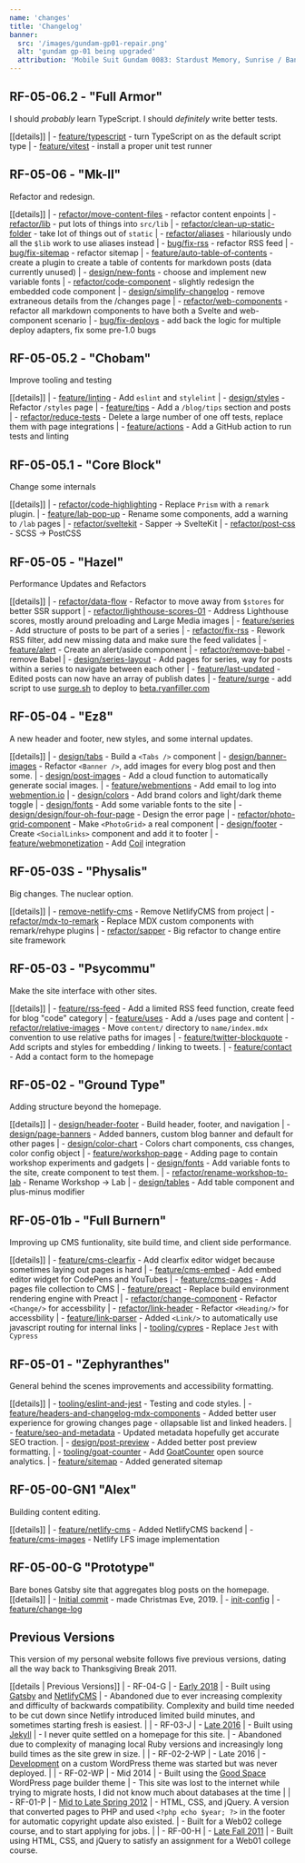 ```yaml
---
name: 'changes'
title: 'Changelog'
banner:
  src: '/images/gundam-gp01-repair.png'
  alt: 'gundam gp-01 being upgraded'
  attribution: 'Mobile Suit Gundam 0083: Stardust Memory, Sunrise / Bandai'
---
```


## RF-05-06.2 - "Full Armor"

I should _probably_ learn TypeScript. I should _definitely_ write better tests.

[[details]]
| - [feature/typescript](https://github.com/ryanfiller/portfolio-svelte/pull/64) - turn TypeScript on as the default script type
| - [feature/vitest](https://github.com/ryanfiller/portfolio-svelte/pull/70) - install a proper unit test runner

## RF-05-06 - "Mk-II"

Refactor and redesign.

[[details]]
| - [refactor/move-content-files](https://github.com/ryanfiller/portfolio-svelte/pull/55) - refactor content enpoints
| - [refactor/lib](https://github.com/ryanfiller/portfolio-svelte/pull/57) - put lots of things into `src/lib`
| - [refactor/clean-up-static-folder](https://github.com/ryanfiller/portfolio-svelte/pull/58) - take lot of things out of `static`
| - [refactor/aliases](https://github.com/ryanfiller/portfolio-svelte/pull/59) - hilariously undo all the `$lib` work to use aliases instead
| - [bug/fix-rss](https://github.com/ryanfiller/portfolio-svelte/pull/60) - refactor RSS feed
| - [bug/fix-sitemap](https://github.com/ryanfiller/portfolio-svelte/pull/61) - refactor sitemap
| - [feature/auto-table-of-contents](https://github.com/ryanfiller/portfolio-svelte/pull/62) - create a plugin to create a table of contents for markdown posts (data currently unused)
| - [design/new-fonts](https://github.com/ryanfiller/portfolio-svelte/pull/66) - choose and implement new variable fonts
| - [refactor/code-component](https://github.com/ryanfiller/portfolio-svelte/pull/67) - slightly redesign the embedded code component
| - [design/simplify-changelog](https://github.com/ryanfiller/portfolio-svelte/pull/74) - remove extraneous details from the /changes page
| - [refactor/web-components](https://github.com/ryanfiller/portfolio-svelte/pull/77) - refactor all markdown components to have both a Svelte and web-component scenario
| - [bug/fix-deploys](https://github.com/ryanfiller/portfolio-svelte/pull/80) - add back the logic for multiple deploy adapters, fix some pre-1.0 bugs

## RF-05-05.2 - "Chobam"

Improve tooling and testing

[[details]]
| - [feature/linting](https://github.com/ryanfiller/portfolio-svelte/pull/45) - Add `eslint` and `stylelint`
| - [design/styles](https://github.com/ryanfiller/portfolio-svelte/pull/46) - Refactor `/styles` page
| - [feature/tips](https://github.com/ryanfiller/portfolio-svelte/pull/49) - Add a `/blog/tips` section and posts
| - [refactor/reduce-tests](https://github.com/ryanfiller/portfolio-svelte/pull/50) - Delete a large number of one off tests, replace them with page integrations
| - [feature/actions](https://github.com/ryanfiller/portfolio-svelte/pull/53) - Add a GitHub action to run tests and linting

## RF-05-05.1 - "Core Block"

Change some internals

[[details]]
| - [refactor/code-highlighting](https://github.com/ryanfiller/portfolio-svelte/pull/36) - Replace `Prism` with a `remark` plugin.
| - [feature/lab-pop-up](https://github.com/ryanfiller/portfolio-svelte/pull/40) - Rename some components, add a warning to `/lab` pages
| - [refactor/sveltekit](https://github.com/ryanfiller/portfolio-svelte/pull/41) - Sapper -> SvelteKit
| - [refactor/post-css](https://github.com/ryanfiller/portfolio-svelte/pull/43) - SCSS -> PostCSS

## RF-05-05 - "Hazel"

Performance Updates and Refactors

[[details]]
| - [refactor/data-flow](https://github.com/ryanfiller/portfolio-svelte/pull/18) - Refactor to move away from `$stores` for better SSR support
| - [refactor/lighthouse-scores-01](https://github.com/ryanfiller/portfolio-svelte/pull/21) - Address Lighthouse scores, mostly around preloading and Large Media images
| - [feature/series](https://github.com/ryanfiller/portfolio-svelte/pull/22) - Add structure of posts to be part of a series
| - [refactor/fix-rss](https://github.com/ryanfiller/portfolio-svelte/pull/24) - Rework RSS filter, add new missing data and make sure the feed validates
| - [feature/alert](https://github.com/ryanfiller/portfolio-svelte/pull/25) - Create an alert/aside component
| - [refactor/remove-babel](https://github.com/ryanfiller/portfolio-svelte/pull/29) - remove Babel
| - [design/series-layout](https://github.com/ryanfiller/portfolio-svelte/pull/23) - Add pages for series, way for posts within a series to navigate between each other
| - [feature/last-updated](https://github.com/ryanfiller/portfolio-svelte/pull/32) - Edited posts can now have an array of publish dates
| - [feature/surge](https://github.com/ryanfiller/portfolio-svelte/pull/33) - add script to use [surge.sh](https://surge.sh/) to deploy to [beta.ryanfiller.com](http://beta.ryanfiller.com/)

## RF-05-04 - "Ez8"

A new header and footer, new styles, and some internal updates.

[[details]]
| - [design/tabs](https://github.com/ryanfiller/portfolio-svelte/pull/2) - Build a `<Tabs />` component
| - [design/banner-images](https://github.com/ryanfiller/portfolio-svelte/pull/6) - Refactor `<Banner />`, add images for every blog post and then some.
| - [design/post-images](https://github.com/ryanfiller/portfolio-svelte/pull/7) - Add a cloud function to automatically generate social images.
| - [feature/webmentions](https://github.com/ryanfiller/portfolio-svelte/pull/10) - Add email to log into [webmention.io](https://webmention.io/)
| - [design/colors](https://github.com/ryanfiller/portfolio-svelte/pull/11) - Add brand colors and light/dark theme toggle
| - [design/fonts](https://github.com/ryanfiller/portfolio-svelte/pull/12) - Add some variable fonts to the site
| - [design/design/four-oh-four-page](https://github.com/ryanfiller/portfolio-svelte/pull/13) - Design the error page
| - [refactor/photo-grid-component](https://github.com/ryanfiller/portfolio-svelte/pull/15) - Make `<PhotoGrid>` a real component
| - [design/footer](https://github.com/ryanfiller/portfolio-svelte/pull/16) - Create `<SocialLinks>` component and add it to footer
| - [feature/webmonetization](https://github.com/ryanfiller/portfolio-svelte/pull/17) - Add [Coil](https://coil.com/) integration

## RF-05-03S - "Physalis"

Big changes. The nuclear option.

[[details]]
| - [remove-netlify-cms](https://github.com/ryanfiller/portfolio-gatsby-v2/pull/96) - Remove NetlifyCMS from project
| - [refactor/mdx-to-remark](https://github.com/ryanfiller/portfolio-gatsby-v2/pull/97) - Replace MDX custom components with remark/rehype plugins
| - [refactor/sapper](https://github.com/ryanfiller/portfolio-svelte/pull/1) - Big refactor to change entire site framework

## RF-05-03 - "Psycommu"

Make the site interface with other sites.

[[details]]
| - [feature/rss-feed](https://github.com/ryanfiller/portfolio-gatsby-v2/pull/66) - Add a limited RSS feed function, create feed for blog "code" category
| - [feature/uses](https://github.com/ryanfiller/portfolio-gatsby-v2/pull/73) - Add a /uses page and content
| - [refactor/relative-images](https://github.com/ryanfiller/portfolio-gatsby-v2/pull/74) - Move `content/` directory to `name/index.mdx` convention to use relative paths for images
| - [feature/twitter-blockquote](https://github.com/ryanfiller/portfolio-gatsby-v2/pull/83) - Add scripts and styles for embedding / linking to tweets.
| - [feature/contact](https://github.com/ryanfiller/portfolio-gatsby-v2/pull/86) - Add a contact form to the homepage

## RF-05-02 - "Ground Type"

Adding structure beyond the homepage.

[[details]]
| - [design/header-footer](https://github.com/ryanfiller/portfolio-gatsby-v2/pull/53) - Build header, footer, and navigation
| - [design/page-banners](https://github.com/ryanfiller/portfolio-gatsby-v2/pull/54) - Added banners, custom blog banner and default for other pages
| - [design/color-chart](https://github.com/ryanfiller/portfolio-gatsby-v2/pull/58) - Colors chart components, css changes, color config object
| - [feature/workshop-page](https://github.com/ryanfiller/portfolio-gatsby-v2/pull/62) - Adding page to contain workshop experiments and gadgets
| - [design/fonts](https://github.com/ryanfiller/portfolio-gatsby-v2/pull/63) - Add variable fonts to the site, create component to test them.
| - [refactor/rename-workshop-to-lab](https://github.com/ryanfiller/portfolio-gatsby-v2/pull/64) - Rename Workshop -> Lab
| - [design/tables](https://github.com/ryanfiller/portfolio-gatsby-v2/pull/65) - Add table component and plus-minus modifier

## RF-05-01b - "Full Burnern"

Improving up CMS funtionality, site build time, and client side performance.

[[details]]
| - [feature/cms-clearfix](https://github.com/ryanfiller/portfolio-gatsby-v2/pull/40) - Add clearfix editor widget because sometimes laying out pages is hard
| - [feature/cms-embed](https://github.com/ryanfiller/portfolio-gatsby-v2/pull/47) - Add embed editor widget for CodePens and YouTubes
| - [feature/cms-pages](https://github.com/ryanfiller/portfolio-gatsby-v2/pull/42) - Add pages file collection to CMS
| - [feature/preact](https://github.com/ryanfiller/portfolio-gatsby-v2/pull/44) - Replace build environment rendering engine with Preact
| - [refactor/change-component](https://github.com/ryanfiller/portfolio-gatsby-v2/pull/46) - Refactor `<Change/>` for accessbility
| - [refactor/link-header](https://github.com/ryanfiller/portfolio-gatsby-v2/pull/48) - Refactor `<Heading/>` for accessbility
| - [feature/link-parser](https://github.com/ryanfiller/portfolio-gatsby-v2/pull/49) - Added `<Link/>` to automatically use javascript routing for internal links
| - [tooling/cypres](https://github.com/ryanfiller/portfolio-gatsby-v2/pull/50) - Replace `Jest` with `Cypress`
  

## RF-05-01 - "Zephyranthes"

General behind the scenes improvements and accessibility formatting.

[[details]]
| - [tooling/eslint-and-jest](https://github.com/ryanfiller/portfolio-gatsby-v2/pull/31) - Testing and code styles.
| - [feature/headers-and-changelog-mdx-components](https://github.com/ryanfiller/portfolio-gatsby-v2/pull/32) - Added better user experience for growing changes page - ollapsable list and linked headers.
| - [feature/seo-and-metadata](https://github.com/ryanfiller/portfolio-gatsby-v2/pull/34) - Updated metadata hopefully get accurate SEO traction.
| - [design/post-preview](https://github.com/ryanfiller/portfolio-gatsby-v2/pull/35) - Added better post preview formatting.
| - [tooling/goat-counter](https://github.com/ryanfiller/portfolio-gatsby-v2/pull/37) - Add [GoatCounter](https://www.goatcounter.com/) open source analytics.
| - [feature/sitemap](https://github.com/ryanfiller/portfolio-gatsby-v2/pull/39) - Added generated sitemap

## RF-05-00-GN1 "Alex"

Building content editing.

[[details]]
| - [feature/netlify-cms](https://github.com/ryanfiller/portfolio-gatsby-v2/pull/21) - Added NetlifyCMS backend
| - [feature/cms-images](https://github.com/ryanfiller/portfolio-gatsby-v2/pull/24) - Netlify LFS image implementation

## RF-05-00-G "Prototype"
  
Bare bones Gatsby site that aggregates blog posts on the homepage.
[[details]]
| - [Initial commit](https://github.com/ryanfiller/portfolio-gatsby-v2/commit/b56638550881dc0d4dd0e0856ec3ff362309ea78) - made Christmas Eve, 2019.
| - [init-config](https://github.com/ryanfiller/portfolio-gatsby-v2/pull/1)
| - [feature/change-log](https://github.com/ryanfiller/portfolio-gatsby-v2/pull/2)

## Previous Versions

This version of my personal website follows five previous versions, dating all the way back to Thanksgiving Break 2011.

[[details | Previous Versions]]
| - RF-04-G
|   - [Early 2018](http://2018.ryanfiller.com/)
|   - Built using [Gatsby](https://www.gatsbyjs.org/) and [NetlifyCMS](https://www.netlifycms.org/)
|   - Abandoned due to ever increasing complexity and difficulty of backwards compatibility. Complexity and build time needed to be cut down since Netlify introduced limited build minutes, and sometimes starting fresh is easiest.
|
| - RF-03-J
|   - [Late 2016](http://2016.ryanfiller.com/)
|   - Built using [Jekyll](https://jekyllrb.com/)
|   - I never quite settled on a homepage for this site.
|   - Abandoned due to complexity of managing local Ruby versions and increasingly long build times as the site grew in size.
|
| - RF-02-2-WP
|   - Late 2016
|   - [Development](https://github.com/ryanfiller/wordpress-portfolio) on a custom WordPress theme was started but was never deployed.
|
| - RF-02-WP
|   - Mid 2014
|   - Built using the [Good Space](https://themeforest.net/item/good-space-responsive-minimal-wp-theme/2278615) WordPress page builder theme
|   - This site was lost to the internet while trying to migrate hosts, I did not know much about databases at the time
|
| - RF-01-P
|   - [Mid to Late Spring 2012](http://2012.ryanfiller.com/)
|   - HTML, CSS, and jQuery. A version that converted pages to PHP and used `<?php echo $year; ?>` in the footer for automatic copyright update also existed.
|   - Built for a Web02 college course, and to start applying for jobs.
|
| - RF-00-H
|   - [Late Fall 2011](http://2011.ryanfiller.com/)
|   - Built using HTML, CSS, and jQuery to satisfy an assignment for a Web01 college course.
